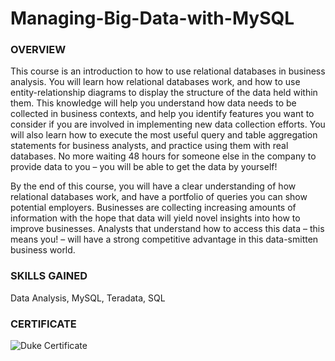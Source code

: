 # Managing-Big-Data-with-MySQL

### OVERVIEW
This course is an introduction to how to use relational databases in business analysis.  You will learn how relational databases work, and how to use entity-relationship diagrams to display the structure of the data held within them.  This knowledge will help you understand how data needs to be collected in business contexts, and help you identify features you want to consider if you are involved in implementing new data collection efforts.  You will also learn how to execute the most useful query and table aggregation statements for business analysts, and practice using them with real databases. No more waiting 48 hours for someone else in the company to provide data to you – you will be able to get the data by yourself!

By the end of this course, you will have a clear understanding of how relational databases work, and have a portfolio of queries you can show potential employers. Businesses are collecting increasing amounts of information with the hope that data will yield novel insights into how to improve businesses. Analysts that understand how to access this data – this means you! – will have a strong competitive advantage in this data-smitten business world.

### SKILLS GAINED
Data Analysis, MySQL, Teradata, SQL

### CERTIFICATE
![Duke Certificate](https://github.com/ravi-teja-sunkara/Managing-Big-Data-with-MySQL/blob/master/Managing%20Big%20Data%20using%20SQL/Duke%20-%20Managing%20Big%20Data%20with%20MySQL.png)
